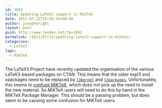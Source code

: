```yaml
---
id: 1042
title: Updating LaTeX3 support in MiKTeX
date: 2011-07-12T19:59:34+00:00
author: josephwright
layout: post
guid: http://www.texdev.net/?p=1042
permalink: /2011/07/12/updating-latex3-support-in-miktex/
categories:
  - LaTeX3
tags:
  - MiKTeX
---
```

The LaTeX3 Project have recently updated the organisation of the various LaTeX3-based packages on CTAN. This means that the older expl3 and xpackages need to be replaced by [`l3kernel`](https://ctan.org/pkg/l3kernel) and [`l3packages`](https://ctan.org/pkg/l3packages). Unfortunately, this seems to [confuse MiKTeX](http://www.latex-community.org/forum/viewtopic.php?f=9&amp;t=14110), which does not pick up the need to install the new material. So MiKTeX users will need to do this by hand in the MiKTeX Package Manager. This should be a passing problem, but does seem to be causing some confusion for MiKTeX users.
